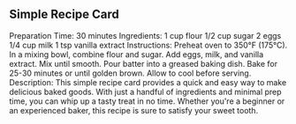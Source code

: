 ## Simple Recipe Card
Preparation Time:
30 minutes
Ingredients:
1 cup flour
1/2 cup sugar
2 eggs
1/4 cup milk
1 tsp vanilla extract
Instructions:
Preheat oven to 350°F (175°C).
In a mixing bowl, combine flour and sugar.
Add eggs, milk, and vanilla extract. Mix until smooth.
Pour batter into a greased baking dish.
Bake for 25-30 minutes or until golden brown.
Allow to cool before serving.
Description:
This simple recipe card provides a quick and easy way to make delicious baked goods. With just a handful of ingredients and minimal prep time, you can whip up a tasty treat in no time. Whether you're a beginner or an experienced baker, this recipe is sure to satisfy your sweet tooth.

